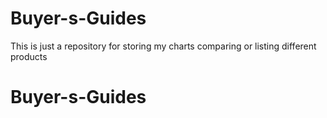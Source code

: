 # Buyer-s-Guides
This is just a repository for storing my charts comparing or listing different products
# Buyer-s-Guides
